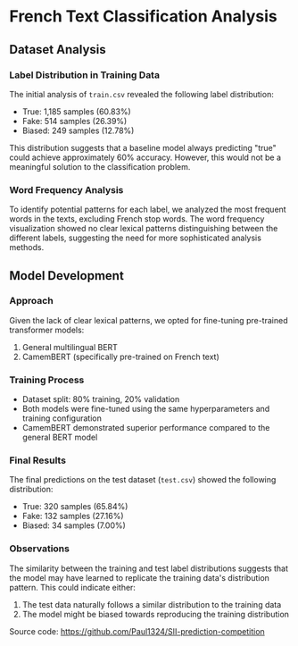 # French Text Classification Analysis

## Dataset Analysis

### Label Distribution in Training Data

The initial analysis of `train.csv` revealed the following label distribution:

- True: 1,185 samples (60.83%)
- Fake: 514 samples (26.39%)
- Biased: 249 samples (12.78%)

This distribution suggests that a baseline model always predicting "true" could achieve approximately 60% accuracy. However, this would not be a meaningful solution to the classification problem.

### Word Frequency Analysis

To identify potential patterns for each label, we analyzed the most frequent words in the texts, excluding French stop words. The word frequency visualization showed no clear lexical patterns distinguishing between the different labels, suggesting the need for more sophisticated analysis methods.

## Model Development

### Approach

Given the lack of clear lexical patterns, we opted for fine-tuning pre-trained transformer models:

1. General multilingual BERT
2. CamemBERT (specifically pre-trained on French text)

### Training Process

- Dataset split: 80% training, 20% validation
- Both models were fine-tuned using the same hyperparameters and training configuration
- CamemBERT demonstrated superior performance compared to the general BERT model

### Final Results

The final predictions on the test dataset (`test.csv`) showed the following distribution:

- True: 320 samples (65.84%)
- Fake: 132 samples (27.16%)
- Biased: 34 samples (7.00%)

### Observations

The similarity between the training and test label distributions suggests that the model may have learned to replicate the training data's distribution pattern. This could indicate either:

1. The test data naturally follows a similar distribution to the training data
2. The model might be biased towards reproducing the training distribution

Source code: https://github.com/Paul1324/SII-prediction-competition
